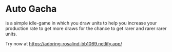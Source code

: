 # Auto Gacha
is a simple idle-game in which you draw units to help you increase your production rate to get more draws for the chance to get rarer and rarer rarer units.

Try now at https://adoring-rosalind-bb1069.netlify.app/
